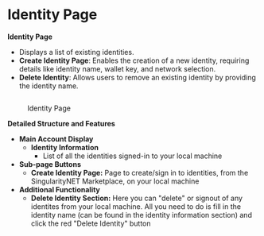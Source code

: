 # Identity Page

**Identity Page**

* Displays a list of existing identities.
* **Create Identity Page**: Enables the creation of a new identity, requiring details like identity name, wallet key, and network selection.
* **Delete Identity**: Allows users to remove an existing identity by providing the identity name.

<figure><img src="../../../../../../public/assets/images/products/TUI/Screenshot 2024-08-16 at 7.27.06 AM.png" alt=""><figcaption><p>Identity Page</p></figcaption></figure>

**Detailed Structure and Features**

* **Main Account Display**
  * **Identity Information**
    * List of all the identities signed-in to your local machine
* **Sub-page Buttons**
  * **Create Identity Page:** Page to create/sign in to identities, from the SingularityNET Marketplace, on your local machine
* **Additional Functionality**
  * **Delete Identity Section:** Here you can "delete" or signout of any identites from your local machine. All you need to do is fill in the identity name (can be found in the identity information section) and click the red "Delete Identity" button
